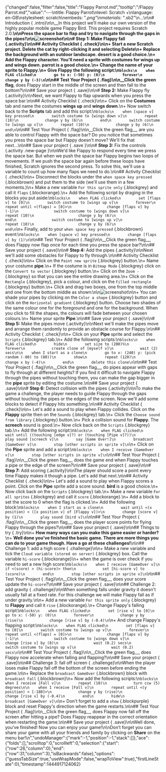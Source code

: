 {"changed":false,"filter":false,"title":"Flappy Parrot.md","tooltip":"/Flappy Parrot.md","value":"---\ntitle: Flappy Parrot\nlevel: Scratch +\nlanguage: en-GB\nstylesheet: scratch\nembeds: \"*.png\"\nmaterials: \"*.sb2\"\n...\n\n# Introduction { .intro}\n\n__In this project we’ll make our own version of the highly popular mobile game Flappy Bird. This project requires Scratch 2.0.__\n\nPress the space bar to flap and try to navigate through the gaps in the pipes!\n\n![screenshot](flappy_screenshot.png)\n\n# **Step 1:** Make Flappy fall {.activity}\n\n## Activity Checklist { .check}\n\n+ Start a new Scratch project. Delete the cat by right-clicking it and selecting Delete\n+ Replace the background with an outdoor landscape. **desert** is a good choice.\n+ Add the Flappy character. You'll need a sprite with costumes for wings up and wings down. **parrot** is a good choice.\n+ Change the name of your sprite to __Flappy__.\n+ Give Flappy the following script:\n```blocks\n    when FLAG clicked\n        go to x: (-50) y: (0)\n        forever\n            change y by (-3)\n```\n\n## Test Your Project { .flag}\n\n__Click the green flag__, does Flappy start in the middle of the screen and then fall to the bottom?\n\n## Save your project { .save}\n\n# **Step 2:** Make Flappy fly {.activity}\n\nNext, we want Flappy to flap upwards when you press the space bar.\n\n## Activity Checklist { .check}\n\n+ Click on the __Costumes__ tab and name the costumes **wings up** and **wings down**.\n+ Now switch back to the __Scripts__ tab and add this script:\n```blocks\n    when [space v] key pressed\n        switch costume to [wings down v]\n        repeat (10)\n            change y by (6)\n        end\n        switch costume to [wings up v]\n        repeat (10)\n            change y by (6)\n        end\n```\n\n## Test Your Project { .flag}\n\n__Click the green flag__, are you able to control Flappy with the space bar? Do you notice that sometimes you press the space bar but Flappy doesn't move? We'll fix that next...\n\n## Save your project { .save }\n\n# **Step 3:** Fix the controls {.activity .new-page }\n\nWe'd like Flappy to respond every time we press the space bar. But when we push the space bar Flappy begins two loops of movements. If we push the space bar again before these loops have finished, Scratch ignores the second press. To solve this, we'll use a variable to count up how many flaps we need to do.\n\n## Activity Checklist { .check}\n\n+ Disconnect the blocks under the `when space key pressed` {.blockbrown} and put them to the side (we'll use them in a few moments.)\n+ Make a new variable `For this sprite only` {.blockgrey} and call it `flaps` {.blockorange}.\n+ Add the following script by draging in the blocks you put aside:\n```blocks\n    when FLAG clicked\n        set [flaps v] to [0]\n        switch costume to [wings up v]\n        forever\n            repeat until <(flaps) = [0]>\n                change [flaps v] by (-1)\n                switch costume to [wings down v]\n                repeat (10)\n                    change y by (6)\n                end\n                switch costume to [wings up v]\n                repeat (10)\n                    change y by (6)\n                end\n```\n+ Finally, add to your `when space key pressed` {.blockbrown} event:\n```blocks\n    when [space v] key pressed\n        change [flaps v] by (1)\n```\n\n## Test Your Project { .flag}\n\n__Click the green flag__, does Flappy now flap once for each time you press the space bar?\n\n## Save your project { .save}\n\n# **Step 4:** Add the pipes {.activity}\n\nNext we'll add some obstacles for Flappy to fly through.\n\n## Activity Checklist { .check}\n\n+ Click on the `Paint new sprite` {.blockgrey} button.\n+ Name your costume **pipe**.\n+ If the costume is in `Bitmap Mode` {.blockgrey} click on the `Convert to vector` {.blockgrey} button.\n+ Click on the `Zoom -` {.blockgrey} so that you can see the entire drawing area.\n+ Click on the `Rectangle` {.blockgrey}, pick a colour, and click on the `Filled rectangle` {.blockgrey} button.\n+ Click and drag two boxes, one from the top middle and one from the bottom middle as shown:\n\n![screenshot](pipe_design.png)\n\n+ You can shade your pipes by clicking on the `Color a shape` {.blockgrey} button and click on the `Horizontal gradient` {.blockgrey} button. Choose two shades of the same colour one for the foreground and one for the background. When you click to fill the shapes, the colours will fade between your chosen colours.\n+ Name your sprite **Pipe**.\n\n## Save your project { .save}\n\n# **Step 5:** Make the pipes move {.activity}\n\nNext we'll make the pipes move and arrange them randomly to provide an obstacle course for Flappy.\n\n## Activity Checklist { .check}\n\n+ Click on your **Pipe** sprite and select the `Scripts` {.blockgrey} tab.\n+ Add the following scripts:\n```blocks\n    when FLAG clicked\n        hide\n        set size to (200)%\n        forever\n            create clone of [myself v]\n            wait (2) secs\n\n    when I start as a clone\n        go to x: (240) y: (pick random (-80) to (80))\n        show\n        repeat (120)\n            change x by (-4)\n        end\n        delete this clone\n```\n\n## Test Your Project { .flag}\n\n__Click the green flag__, do pipes appear with gaps to fly through at different heights? If you find it difficult to navigate Flappy through the pipes without touching them, you can make the gap bigger in the **pipe** sprite by editing the costume.\n\n## Save your project { .save}\n\n# **Step 6:** Detect collision with the pipes {.activity}\n\nTo make the game a challenge, the player needs to guide Flappy through the gaps without touching the pipes or the edges of the screen. Now we'll add some blocks to detect if Flappy hits something.\n\n## Activity Checklist { .check}\n\n+ Let's add a sound to play when Flappy collides. Click on the **Flappy** sprite then on the `Sounds` {.blockgrey} tab.\n+ Click the `Choose sound from library` {.blockgrey} button.\n+ Pick a collision sound for **Flappy**. The **screech** sound is good.\n+ Now click back on the `Scripts` {.blockgrey} tab.\n+ Add the following script:\n```blocks\n    when FLAG clicked\n        wait until ((touching [edge v]?) or (touching [Pipe v]?))\n        play sound [screech v]\n        say [Game Over!]\n        broadcast [GameOver v]\n        stop [other scripts in sprite v]\n```\n+ Click on the **Pipe** sprite and add a script:\n```blocks\n    when I receive [GameOver v]\n        stop [other scripts in sprite v]\n```\n\n## Test Your Project { .flag}\n\n__Click the green flag__, does the game end when Flappy touches a pipe or the edge of the screen?\n\n## Save your project { .save}\n\n# **Step 7:** Add scoring {.activity}\n\nThe player should score a point every time Flappy makes it though a pipe. Let's add that next.\n\n## Activity Checklist { .check}\n\n+ Let's add a sound to play when Flappy scores a point. Click on the **Pipe** sprite add a score sound. **bird** is a good choice.\n+ Now click back on the `Scripts` {.blockgrey} tab.\n+ Make a new variable `For all sprites` {.blockgrey} and call it `score` {.blockorange}.\n+ Add a block to set the score to 0 when the flag is clicked.\n+ Add the following block:\n```blocks\n    when I start as a clone\n        wait until <(x position) < ([x position v] of [Flappy v])>\n        change [score v] by (1)\n        play sound [bird v]\n```\n\n## Test Your Project { .flag}\n\n__Click the green flag__, does the player score points for flying Flappy through the pipes?\n\n## Save your project { .save}\n\n## Things to try { .try}\n\n+ __How many ways can you make this game easier or harder?__\n+ __Well done you’ve finished the basic game. There are more things you can do to your game though. Have a go at these challenges!__\n\n## Challenge 1: add a high score { .challenge}\n\n+ Make a new variable and tick the `Cloud variable (stored on server)` {.blockgrey} box. Call the variable `hi-score` {.blockorange}\n+ when the game is over check if you need to set a new high score:\n```blocks\n    when I receive [GameOver v]\n        if <(score) > (hi-score)> then\n            set [hi-score v] to (score)\n        end\n        stop [other scripts in sprite v]\n```\n\n## Test Your Project { .flag}\n\n__Click the green flag__, does your score update the `hi-score`?\n\n## Save your project { .save}\n\n## Challenge 2: add gravity { .challenge}\n\nWhen something falls under gravity it doesn't usually fall at a fixed rate. For this challenge we will make Flappy fall as if under gravity.\n\n+ Add a new variable `For this sprite only` {.blockgrey} to **Flappy** and call it `rise` {.blockorange}.\n+ Change Flappy's falling script:\n```blocks\n    when FLAG clicked\n        set [rise v] to [0]\n        go to x: (-50) y: (0)\n        forever\n            change y by (rise)\n            change [rise v] by (-0.4)\n```\n+ And change Flappy's flapping script:\n```blocks\n    when FLAG clicked\n        set [flaps v] to [0]\n        switch costume to [wings up v]\n        forever\n            repeat until <(flaps) = [0]>\n                change [flaps v] by (-1)\n                switch costume to [wings down v]\n                change [rise v] by (8)\n                wait (0.2) secs\n                switch costume to [wings up v]\n                wait (0.2) secs\n```\n\n## Test Your Project { .flag}\n\n__Click the green flag__, does Flappy now accelerate when falling and flapping?\n\n## Save your project { .save}\n\n## Challenge 3: fall off screen { .challenge}\n\nWhen the player loses make Flappy fall off the bottom of the screen before ending the game.\n\n+ Replace the `broadcast GameOver` {.blockbrown}  block with `broadcast Fall` {.blockbrown}\n+ Now add the following scripts:\n```blocks\n    when I receive [Fall v]\n        repeat (10)\n            turn ccw (5) degrees\n\n    when I receive [Fall v]\n        repeat until <(y position) < [-180]>\n            change y by (rise)\n            change [rise v] by (-0.4)\n        end\n        hide\n        broadcast [GameOver v]\n```\n+ Don't forget to add a `show` {.blockpurple} block and reset Flappy's direction when the game restarts.\n\n## Test Your Project { .flag}\n\n__Click the green flag__, does Flappy now fall off the screen after hitting a pipe? Does Flappy reappear in the correct orientation when restarting the game.\n\n## Save your project { .save}\n\nWell done, you’ve finished! Now you can enjoy your game!\n\nDon’t forget you can share your game with all your friends and family by clicking on **Share** on the menu bar!\n","undoManager":{"mark":-1,"position":-1,"stack":[]},"ace":{"folds":[],"scrolltop":0,"scrollleft":0,"selection":{"start":{"row":26,"column":0},"end":{"row":31,"column":3},"isBackwards":false},"options":{"guessTabSize":true,"useWrapMode":false,"wrapToView":true},"firstLineState":0},"timestamp":1444917124062}